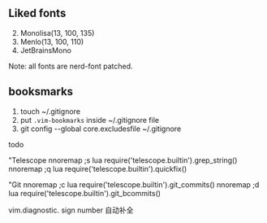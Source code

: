 ## Liked fonts

2. Monolisa(13, 100, 135)
3. Menlo(13, 100, 110)
4. JetBrainsMono

Note: all fonts are nerd-font patched.

## booksmarks

1. touch ~/.gitignore
2. put `.vim-bookmarks` inside ~/.gitignore file
3. git config --global core.excludesfile ~/.gitignore

todo

"Telescope
nnoremap ;s <cmd>lua require('telescope.builtin').grep_string()<CR>
nnoremap ;q <cmd>lua require('telescope.builtin').quickfix()<CR>

"Git
nnoremap ;c <cmd>lua require('telescope.builtin').git_commits()<CR>
nnoremap ;d <cmd>lua require('telescope.builtin').git_bcommits()<CR>

vim.diagnostic. sign number
自动补全